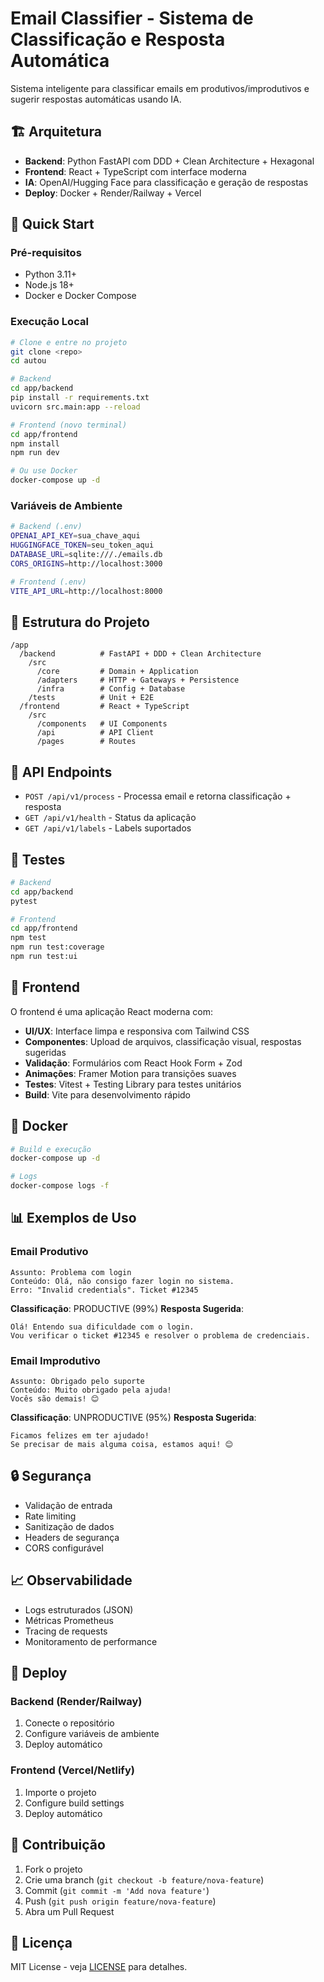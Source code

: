 # Email Classifier - Sistema de Classificação e Resposta Automática

Sistema inteligente para classificar emails em produtivos/improdutivos e sugerir respostas automáticas usando IA.

## 🏗️ Arquitetura

- **Backend**: Python FastAPI com DDD + Clean Architecture + Hexagonal
- **Frontend**: React + TypeScript com interface moderna
- **IA**: OpenAI/Hugging Face para classificação e geração de respostas
- **Deploy**: Docker + Render/Railway + Vercel

## 🚀 Quick Start

### Pré-requisitos
- Python 3.11+
- Node.js 18+
- Docker e Docker Compose

### Execução Local

```bash
# Clone e entre no projeto
git clone <repo>
cd autou

# Backend
cd app/backend
pip install -r requirements.txt
uvicorn src.main:app --reload

# Frontend (novo terminal)
cd app/frontend
npm install
npm run dev

# Ou use Docker
docker-compose up -d
```

### Variáveis de Ambiente

```bash
# Backend (.env)
OPENAI_API_KEY=sua_chave_aqui
HUGGINGFACE_TOKEN=seu_token_aqui
DATABASE_URL=sqlite:///./emails.db
CORS_ORIGINS=http://localhost:3000

# Frontend (.env)
VITE_API_URL=http://localhost:8000
```

## 📁 Estrutura do Projeto

```
/app
  /backend          # FastAPI + DDD + Clean Architecture
    /src
      /core         # Domain + Application
      /adapters     # HTTP + Gateways + Persistence
      /infra        # Config + Database
    /tests          # Unit + E2E
  /frontend         # React + TypeScript
    /src
      /components   # UI Components
      /api          # API Client
      /pages        # Routes
```

## 🔧 API Endpoints

- `POST /api/v1/process` - Processa email e retorna classificação + resposta
- `GET /api/v1/health` - Status da aplicação
- `GET /api/v1/labels` - Labels suportados

## 🧪 Testes

```bash
# Backend
cd app/backend
pytest

# Frontend
cd app/frontend
npm test
npm run test:coverage
npm run test:ui
```

## 🎨 Frontend

O frontend é uma aplicação React moderna com:

- **UI/UX**: Interface limpa e responsiva com Tailwind CSS
- **Componentes**: Upload de arquivos, classificação visual, respostas sugeridas
- **Validação**: Formulários com React Hook Form + Zod
- **Animações**: Framer Motion para transições suaves
- **Testes**: Vitest + Testing Library para testes unitários
- **Build**: Vite para desenvolvimento rápido

## 🐳 Docker

```bash
# Build e execução
docker-compose up -d

# Logs
docker-compose logs -f
```

## 📊 Exemplos de Uso

### Email Produtivo
```
Assunto: Problema com login
Conteúdo: Olá, não consigo fazer login no sistema. 
Erro: "Invalid credentials". Ticket #12345
```

**Classificação**: PRODUCTIVE (99%)
**Resposta Sugerida**: 
```
Olá! Entendo sua dificuldade com o login. 
Vou verificar o ticket #12345 e resolver o problema de credenciais.
```

### Email Improdutivo
```
Assunto: Obrigado pelo suporte
Conteúdo: Muito obrigado pela ajuda! 
Vocês são demais! 😊
```

**Classificação**: UNPRODUCTIVE (95%)
**Resposta Sugerida**: 
```
Ficamos felizes em ter ajudado! 
Se precisar de mais alguma coisa, estamos aqui! 😊
```

## 🔒 Segurança

- Validação de entrada
- Rate limiting
- Sanitização de dados
- Headers de segurança
- CORS configurável

## 📈 Observabilidade

- Logs estruturados (JSON)
- Métricas Prometheus
- Tracing de requests
- Monitoramento de performance

## 🚀 Deploy

### Backend (Render/Railway)
1. Conecte o repositório
2. Configure variáveis de ambiente
3. Deploy automático

### Frontend (Vercel/Netlify)
1. Importe o projeto
2. Configure build settings
3. Deploy automático

## 🤝 Contribuição

1. Fork o projeto
2. Crie uma branch (`git checkout -b feature/nova-feature`)
3. Commit (`git commit -m 'Add nova feature'`)
4. Push (`git push origin feature/nova-feature`)
5. Abra um Pull Request

## 📝 Licença

MIT License - veja [LICENSE](LICENSE) para detalhes.
